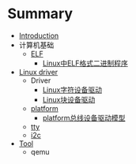 # Summary

* [Introduction](README.md)
* 计算机基础
    * [ELF](elf/README.md)
        * [Linux中ELF格式二进制程序](computer/linux中ELF格式二进制程序.md)
* [Linux driver](driver/README.md)
    * Driver
        * [Linux字符设备驱动](driver/Linux字符设备驱动.md)
        * [Linux块设备驱动](driver/Linux块设备驱动.md)
    * [platform](platform/README.md)
        * [platform总线设备驱动模型](driver/platform总线设备驱动模型.md)
    * [tty](tty/README.md)
    * [i2c](i2c/README.md)
* [Tool](tool)
    * qemu

